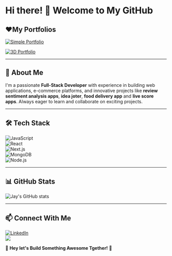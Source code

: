 # Hi there! 👋 Welcome to My GitHub

## ❤️️My Portfolios
[![Simple Portfolio](https://img.shields.io/badge/My_Simple_Portfolio-FF4088?style=for-the-badge)](https://jayempire.vercel.app/)

[![3D Portfolio](https://img.shields.io/badge/My_3D_Portfolio-6200EA?style=for-the-badge)](https://jayempire-3d.vercel.app/)

---

## 🚀 About Me
I'm a passionate **Full-Stack Developer** with experience in building web applications, e-commerce platforms, and innovative projects like **review sentiment analysis apps**, **idea joter**, **food delivery app** and **live score apps**. Always eager to learn and collaborate on exciting projects.

---

## 🛠️ Tech Stack  
![JavaScript](https://img.shields.io/badge/JavaScript-F7DF1E?style=for-the-badge&logo=javascript&logoColor=black)  
![React](https://img.shields.io/badge/React-61DAFB?style=for-the-badge&logo=react&logoColor=black)  
![Next.js](https://img.shields.io/badge/Next.js-000000?style=for-the-badge&logo=nextdotjs&logoColor=white)  
![MongoDB](https://img.shields.io/badge/MongoDB-47A248?style=for-the-badge&logo=mongodb&logoColor=white)  
![Node.js](https://img.shields.io/badge/Node.js-339933?style=for-the-badge&logo=nodedotjs&logoColor=white)  

---

## 📊 GitHub Stats  
![Jay's GitHub stats](https://github-readme-stats.vercel.app/api?username=Empire688682&show_icons=true&theme=radical)    

---

## 📫 Connect With Me  
[![LinkedIn](https://img.shields.io/badge/LinkedIn-0A66C2?style=for-the-badge&logo=linkedin&logoColor=white)](https://www.linkedin.com/in/juwon-asehinde-73b04b268/)  
[![](https://img.shields.io/badge/X-1DA1F2?style=for-the-badge&logo=x&logoColor=white)](https://x.com/AsehindeJwon)  

🚀 **Hey let's Build Something Awesome Tgether!** 🚀  
